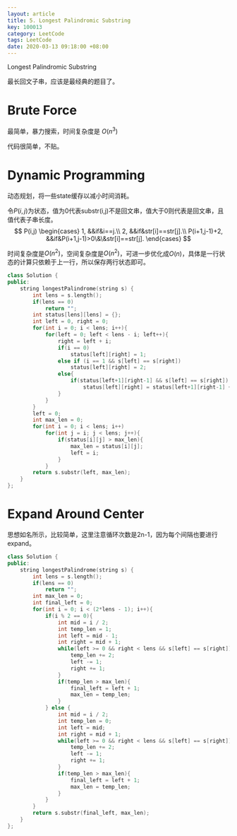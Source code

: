 ```yaml
---
layout: article
title: 5. Longest Palindromic Substring
key: 100013
category: LeetCode
tags: LeetCode
date: 2020-03-13 09:18:00 +08:00
---
```


Longest Palindromic Substring

最长回文子串，应该是最经典的题目了。


# Brute Force

最简单，暴力搜索，时间复杂度是 $O(n^3)$

代码很简单，不贴。

# Dynamic Programming

动态规划，将一些state缓存以减小时间消耗。

令$P(i,j)$为状态，值为0代表substr(i,j)不是回文串，值大于0则代表是回文串，且值代表子串长度。
$$
P(i,j)
\begin{cases}
1, &&if&i==j.\\
2, &&if&str[i]==str[j].\\
P(i+1,j-1)+2, &&if&P(i+1,j-1)>0\&\&str[i]==str[j].
\end{cases}
$$


时间复杂度是$O(n^2)$，空间复杂度是$O(n^2)$，可进一步优化成$O(n)$，具体是一行状态的计算只依赖于上一行，所以保存两行状态即可。

```C++
class Solution {
public:
    string longestPalindrome(string s) {
        int lens = s.length();
        if(lens == 0)
            return "";
        int status[lens][lens] = {};
        int left = 0, right = 0;
        for(int i = 0; i < lens; i++){
            for(left = 0; left < lens - i; left++){
                right = left + i;
                if(i == 0)
                    status[left][right] = 1;
                else if (i == 1 && s[left] == s[right])
                    status[left][right] = 2;
                else{
                    if(status[left+1][right-1] && s[left] == s[right])
                        status[left][right] = status[left+1][right-1] + 2;
                }
            }
        }
        left = 0;
        int max_len = 0;
        for(int i = 0; i < lens; i++)
            for(int j = i; j < lens; j++){
                if(status[i][j] > max_len){
                    max_len = status[i][j];
                    left = i;
                }
            }
        return s.substr(left, max_len);
    }
};
```

# Expand Around Center
思想如名所示，比较简单，这里注意循环次数是2n-1，因为每个间隔也要进行expand。



```C++
class Solution {
public:
    string longestPalindrome(string s) {
        int lens = s.length();
        if(lens == 0)
            return "";
        int max_len = 0;
        int final_left = 0;
        for(int i = 0; i < (2*lens - 1); i++){
            if(i % 2 == 0){
                int mid = i / 2;
                int temp_len = 1;
                int left = mid - 1;
                int right = mid + 1;
                while(left >= 0 && right < lens && s[left] == s[right]){
                    temp_len += 2;
                    left -= 1;
                    right += 1;
                }
                if(temp_len > max_len){
                    final_left = left + 1;
                    max_len = temp_len;
                }
            } else {
                int mid = i / 2;
                int temp_len = 0;
                int left = mid;
                int right = mid + 1;
                while(left >= 0 && right < lens && s[left] == s[right]){
                    temp_len += 2;
                    left -= 1;
                    right += 1;
                }
                if(temp_len > max_len){
                    final_left = left + 1;
                    max_len = temp_len;
                }
            }
        }
        return s.substr(final_left, max_len);
    }
};
```

